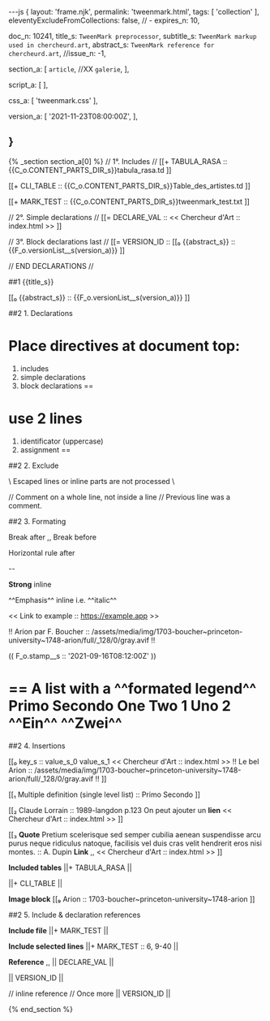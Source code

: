 ---js
{
  layout:   'frame.njk',
  permalink: 'tweenmark.html',
  tags:    [ 'collection' ],
  eleventyExcludeFromCollections: false,
  // - expires_n: 10,

  doc_n:    10241,
  title_s:   `TweenMark preprocessor`,
  subtitle_s: `TweenMark markup used in chercheurd.art`,
  abstract_s: `TweenMark reference for chercheurd.art`,
  //issue_n:   -1,

  section_a:
  [
   `article`,
   //XX `galerie`,
  ],

  script_a:
  [
  ],

  css_a:
  [
   'tweenmark.css'
  ],

  version_a:
  [
   '2021-11-23T08:00:00Z',
  ],
  
}
---
{% _section section_a[0] %}
// 1°. Includes //
[[+  TABULA_RASA  ::
     {{C_o.CONTENT_PARTS_DIR_s}}tabula_rasa.td ]]

[[+  CLI_TABLE  ::
     {{C_o.CONTENT_PARTS_DIR_s}}Table_des_artistes.td ]]

[[+  MARK_TEST  ::
     {{C_o.CONTENT_PARTS_DIR_s}}tweenmark_test.txt ]]


// 2°. Simple declarations //
[[=  DECLARE_VAL  ::
     << Chercheur d'Art  ::  index.html >> ]]

// 3°. Block declarations last //
[[=  VERSION_ID   ::
     [[₀  {{abstract_s}}  ::  {{F_o.versionList__s(version_a)}} ]]

// END DECLARATIONS //



##1 {{title_s}}

[[₀  {{abstract_s}}  ::
     {{F_o.versionList__s(version_a)}} ]]



##2 1. Declarations

Place directives at **document top**:
==
1. includes
2. simple declarations
3. block declarations
==

use 2 lines
==
1. identificator (uppercase)
2. assignment
==




##2 2. Exclude

\\
Escaped lines or inline parts are not processed
\\

// Comment on a whole line, not inside a line //
Previous line was a comment.



##2 3. Formating

Break after  ,,
Break before


Horizontal rule after 

--

**Strong** inline


^^Emphasis^^ inline i.e. ^^italic^^


<< Link to example  ::
   https://example.app >>


!! Arion par F. Boucher  ::
   /assets/media/img/1703-boucher~princeton-university~1748-arion/full/_128/0/gray.avif !!


(( F_o.stamp__s  ::
   '2021-09-16T08:12:00Z' ))


==  A list with a ^^formated legend^^
Primo
Secondo
  One
  **Two**
    1
      Uno
    2
      ^^Ein^^
      ^^Zwei^^
==




##2 4. Insertions

[[₀  key_s ::
     value_s_0
     value_s_1
     << Chercheur d'Art  ::  index.html >>
     !! Le bel Arion  ::
        /assets/media/img/1703-boucher~princeton-university~1748-arion/full/_128/0/gray.avif !!
]]


[[₁  Multiple definition (single level list) ::
     Primo
     Secondo
]]


[[₂  Claude Lorrain ::
     1989-langdon
     p.123
     On peut ajouter un **lien**
     << Chercheur d'Art  ::  index.html >>
]]


[[₃  **Quote** Pretium scelerisque sed semper cubilia aenean suspendisse arcu purus neque ridiculus natoque, facilisis vel duis cras velit hendrerit eros nisi montes. ::
     A. Dupin
     **Link**  ,,
     << Chercheur d'Art  ::  index.html >>
]]

**Included tables**
||+  TABULA_RASA  ||

||+  CLI_TABLE  ||

**Image block**
[[₉  Arion  ::
     1703-boucher~princeton-university~1748-arion
]]




##2 5. Include & declaration references

**Include file** ||+  MARK_TEST  ||


**Include selected lines** ||+  MARK_TEST  ::  6, 9-40 ||


**Reference**    ,,
||  DECLARE_VAL  ||

||  VERSION_ID  ||

// inline reference //
Once more
||  VERSION_ID  ||

{% end_section %}
